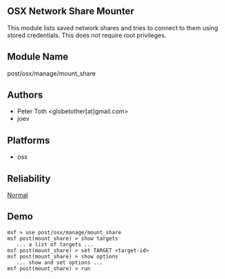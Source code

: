 ## OSX Network Share Mounter

This module lists saved network shares and tries to connect 
to them using stored credentials. This does not require root 
privileges.


## Module Name
post/osx/manage/mount_share

## Authors
* Peter Toth <globetother[at]gmail.com>
* joev





## Platforms
* osx

## Reliability
[Normal](https://github.com/rapid7/metasploit-framework/wiki/Exploit-Ranking)

## Demo

```
msf > use post/osx/manage/mount_share
msf post(mount_share) > show targets
   ... a list of targets ...
msf post(mount_share) > set TARGET <target-id>
msf post(mount_share) > show options
   ... show and set options ...
msf post(mount_share) > run
```
    
    